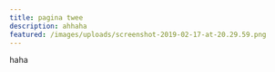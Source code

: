 ```yaml
---
title: pagina twee
description: ahhaha
featured: /images/uploads/screenshot-2019-02-17-at-20.29.59.png
---
```

haha

